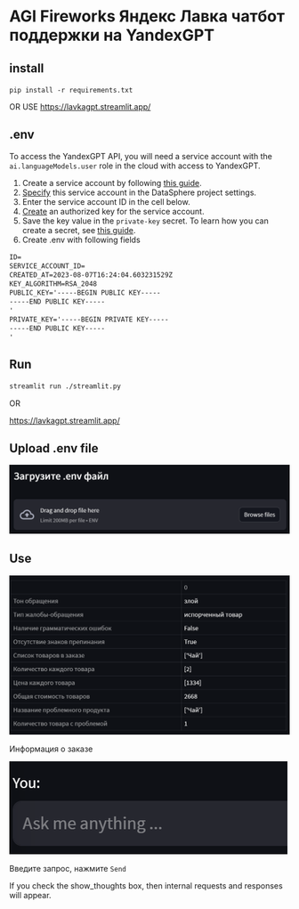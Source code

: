 # AGI Fireworks Яндекс Лавка чатбот поддержки на YandexGPT
## install
```pip install -r requirements.txt```

OR USE https://lavkagpt.streamlit.app/

## .env

To access the YandexGPT API, you will need a service account with the `ai.languageModels.user` role in the cloud with access to YandexGPT.
1. Create a service account by following [this guide](https://cloud.yandex.ru/docs/iam/operations/sa/create).
2. [Specify](https://cloud.yandex.ru/docs/datasphere/operations/projects/update) this service account in the DataSphere project settings.
3. Enter the service account ID in the cell below.
4. [Create](https://cloud.yandex.ru/docs/iam/operations/authorized-key/create) an authorized key for the service account. 
5. Save the key value in the `private-key` secret. To learn how you can create a secret, see [this guide](https://cloud.yandex.ru/docs/datasphere/operations/data/secrets).
6. Create .env with following fields

```
ID=
SERVICE_ACCOUNT_ID=
CREATED_AT=2023-08-07T16:24:04.603231529Z
KEY_ALGORITHM=RSA_2048
PUBLIC_KEY='-----BEGIN PUBLIC KEY-----
-----END PUBLIC KEY-----
'
PRIVATE_KEY='-----BEGIN PRIVATE KEY-----
-----END PUBLIC KEY-----
'
```

## Run

```bash
streamlit run ./streamlit.py
```

OR

https://lavkagpt.streamlit.app/

## Upload .env file
![Alt text](image.png)

## Use

![Alt text](image-1.png)


Информация о заказе

![Alt text](image-2.png)

Введите запрос, нажмите `Send`

If you check the show_thoughts box, then internal requests and responses will appear.
